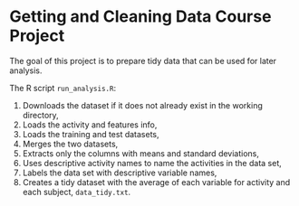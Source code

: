 # Getting and Cleaning Data Course Project

The goal of this project is to prepare tidy data that can be used
for later analysis.

The R script `run_analysis.R`:

1. Downloads the dataset if it does not already exist in the working directory,
2. Loads the activity and features info,
3. Loads the training and test datasets,
4. Merges the two datasets,
5. Extracts only the columns with means and standard deviations,
6. Uses descriptive activity names to name the activities in the data set,
7. Labels the data set with descriptive variable names,
8. Creates a tidy dataset with the average of each variable for activity and
   each subject, `data_tidy.txt`.
